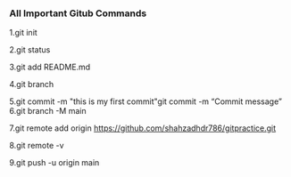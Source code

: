 ### All Important Gitub Commands 

1.git init  

2.git status

3.git add README.md

4.git branch

5.git commit -m "this is my first commit"git commit -m “Commit message”
6.git branch -M main

7.git remote add origin https://github.com/shahzadhdr786/gitpractice.git

8.git remote -v

9.git push -u origin main